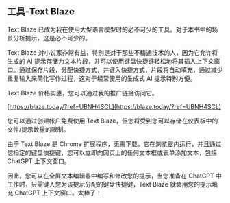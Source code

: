 ## 工具-Text Blaze

Text Blaze 已成为我在使用大型语言模型时的必不可少的工具。对于本书中的场景分析提示，这是必不可少的。

Text Blaze 对小说家非常有益，特别是对于那些不精通技术的人，因为它允许将生成的 AI 提示存储为文本片段，并可以使用键盘快捷键轻松地将其插入上下文窗口。通过保存片段，分配快捷方式，并键入快捷方式，片段将自动填充，通过减少重复输入来简化写作过程，这对于经常使用的生成式 AI 提示特别方便。

Text Blaze 价格实惠，您可以通过我的推广链接访问它。

[https://blaze.today/?ref=UBNH4SCL](https://blaze.today/?ref=UBNH4SCL)

您可以通过创建帐户免费使用 Text Blaze，但您将受到您可以存储在仪表板中的文件/提示数量的限制。

由于 Text Blaze 是 Chrome 扩展程序，无需下载。它在浏览器内运行，并且通过您指定的键盘快捷键，您可以立即向网页上的任何文本框或表单添加文本，包括 ChatGPT 上下文窗口。

因此，您可以在全屏文本编辑器中编写和修改您的提示，当您准备在 ChatGPT 中工作时，只需键入您为该提示分配的键盘快捷键，Text Blaze 就会用您的提示填充 ChatGPT 上下文窗口。太棒了！
